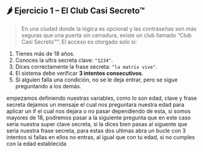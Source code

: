 ## 🌶️ Ejercicio 1 – **El Club Casi Secreto™**

> En una ciudad donde la lógica es opcional y las contraseñas son más seguras que una puerta sin cerradura, existe un club llamado “Club Casi Secreto™”. El acceso es otorgado solo si:
> 
1. Tienes más de 18 años.
2. Conoces la ultra secreta clave: `"1234"`.
3. Dices correctamente la frase secreta: `"la matrix vive"`.
4. El sistema debe verificar **3 intentos consecutivos**.
5. Si alguien falla una condición, no se le deja entrar, pero se sigue preguntando a los demás.


empezamos definiendo nuestras variables, como lo son
edad, clave y frase secreta
dejamos un mensaje el cual nos preguntara nuestra edad para aplicar un if el cual nos dejara o no pasar dependiendo de esta, si somos mayores de 18, podremos pasar a la siguiente pregunta que en este caso seria nuestra super clave secreta, si la dices bien pasas al siguente que seria nuestra frase secreta, para estas dos ultimas abra un bucle con 3 intentos si fallas en ellos no entras, al igual que con tu edad, si no cumples con la edad establecida